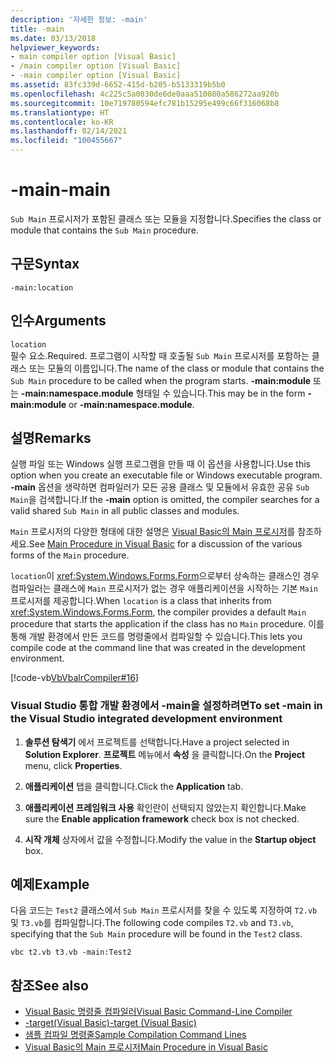 ```yaml
---
description: '자세한 정보: -main'
title: -main
ms.date: 03/13/2018
helpviewer_keywords:
- main compiler option [Visual Basic]
- /main compiler option [Visual Basic]
- -main compiler option [Visual Basic]
ms.assetid: 83fc339d-6652-415d-b205-b5133319b5b0
ms.openlocfilehash: 4c225c5a0030de6de0aaa510080a586272aa920b
ms.sourcegitcommit: 10e719780594efc781b15295e499c66f316068b8
ms.translationtype: HT
ms.contentlocale: ko-KR
ms.lasthandoff: 02/14/2021
ms.locfileid: "100455667"
---
```

# <a name="-main"></a><span data-ttu-id="6af53-103">-main</span><span class="sxs-lookup"><span data-stu-id="6af53-103">-main</span></span>

<span data-ttu-id="6af53-104">`Sub Main` 프로시저가 포함된 클래스 또는 모듈을 지정합니다.</span><span class="sxs-lookup"><span data-stu-id="6af53-104">Specifies the class or module that contains the `Sub Main` procedure.</span></span>  
  
## <a name="syntax"></a><span data-ttu-id="6af53-105">구문</span><span class="sxs-lookup"><span data-stu-id="6af53-105">Syntax</span></span>  
  
```console  
-main:location  
```  
  
## <a name="arguments"></a><span data-ttu-id="6af53-106">인수</span><span class="sxs-lookup"><span data-stu-id="6af53-106">Arguments</span></span>  

 `location`  
 <span data-ttu-id="6af53-107">필수 요소.</span><span class="sxs-lookup"><span data-stu-id="6af53-107">Required.</span></span> <span data-ttu-id="6af53-108">프로그램이 시작할 때 호출될 `Sub Main` 프로시저를 포함하는 클래스 또는 모듈의 이름입니다.</span><span class="sxs-lookup"><span data-stu-id="6af53-108">The name of the class or module that contains the `Sub Main` procedure to be called when the program starts.</span></span> <span data-ttu-id="6af53-109">**-main:module** 또는 **-main:namespace.module** 형태일 수 있습니다.</span><span class="sxs-lookup"><span data-stu-id="6af53-109">This may be in the form **-main:module** or **-main:namespace.module**.</span></span>  
  
## <a name="remarks"></a><span data-ttu-id="6af53-110">설명</span><span class="sxs-lookup"><span data-stu-id="6af53-110">Remarks</span></span>  

 <span data-ttu-id="6af53-111">실행 파일 또는 Windows 실행 프로그램을 만들 때 이 옵션을 사용합니다.</span><span class="sxs-lookup"><span data-stu-id="6af53-111">Use this option when you create an executable file or Windows executable program.</span></span> <span data-ttu-id="6af53-112">**-main** 옵션을 생략하면 컴파일러가 모든 공용 클래스 및 모듈에서 유효한 공유 `Sub Main`을 검색합니다.</span><span class="sxs-lookup"><span data-stu-id="6af53-112">If the **-main** option is omitted, the compiler searches for a valid shared `Sub Main` in all public classes and modules.</span></span>  
  
 <span data-ttu-id="6af53-113">`Main` 프로시저의 다양한 형태에 대한 설명은 [Visual Basic의 Main 프로시저](../../programming-guide/program-structure/main-procedure.md)를 참조하세요.</span><span class="sxs-lookup"><span data-stu-id="6af53-113">See [Main Procedure in Visual Basic](../../programming-guide/program-structure/main-procedure.md) for a discussion of the various forms of the `Main` procedure.</span></span>  
  
 <span data-ttu-id="6af53-114">`location`이 <xref:System.Windows.Forms.Form>으로부터 상속하는 클래스인 경우 컴파일러는 클래스에 `Main` 프로시저가 없는 경우 애플리케이션을 시작하는 기본 `Main` 프로시저를 제공합니다.</span><span class="sxs-lookup"><span data-stu-id="6af53-114">When `location` is a class that inherits from <xref:System.Windows.Forms.Form>, the compiler provides a default `Main` procedure that starts the application if the class has no `Main` procedure.</span></span> <span data-ttu-id="6af53-115">이를 통해 개발 환경에서 만든 코드를 명령줄에서 컴파일할 수 있습니다.</span><span class="sxs-lookup"><span data-stu-id="6af53-115">This lets you compile code at the command line that was created in the development environment.</span></span>  
  
 [!code-vb[VbVbalrCompiler#16](~/samples/snippets/visualbasic/VS_Snippets_VBCSharp/VbVbalrCompiler/VB/Class1.vb#16)]  
  
### <a name="to-set--main-in-the-visual-studio-integrated-development-environment"></a><span data-ttu-id="6af53-116">Visual Studio 통합 개발 환경에서 -main을 설정하려면</span><span class="sxs-lookup"><span data-stu-id="6af53-116">To set -main in the Visual Studio integrated development environment</span></span>  
  
1. <span data-ttu-id="6af53-117">**솔루션 탐색기** 에서 프로젝트를 선택합니다.</span><span class="sxs-lookup"><span data-stu-id="6af53-117">Have a project selected in **Solution Explorer**.</span></span> <span data-ttu-id="6af53-118">**프로젝트** 메뉴에서 **속성** 을 클릭합니다.</span><span class="sxs-lookup"><span data-stu-id="6af53-118">On the **Project** menu, click **Properties**.</span></span>  
  
2. <span data-ttu-id="6af53-119">**애플리케이션** 탭을 클릭합니다.</span><span class="sxs-lookup"><span data-stu-id="6af53-119">Click the **Application** tab.</span></span>  
  
3. <span data-ttu-id="6af53-120">**애플리케이션 프레임워크 사용** 확인란이 선택되지 않았는지 확인합니다.</span><span class="sxs-lookup"><span data-stu-id="6af53-120">Make sure the **Enable application framework** check box is not checked.</span></span>  
  
4. <span data-ttu-id="6af53-121">**시작 개체** 상자에서 값을 수정합니다.</span><span class="sxs-lookup"><span data-stu-id="6af53-121">Modify the value in the **Startup object** box.</span></span>  
  
## <a name="example"></a><span data-ttu-id="6af53-122">예제</span><span class="sxs-lookup"><span data-stu-id="6af53-122">Example</span></span>  

 <span data-ttu-id="6af53-123">다음 코드는 `Test2` 클래스에서 `Sub Main` 프로시저를 찾을 수 있도록 지정하여 `T2.vb` 및 `T3.vb`를 컴파일합니다.</span><span class="sxs-lookup"><span data-stu-id="6af53-123">The following code compiles `T2.vb` and `T3.vb`, specifying that the `Sub Main` procedure will be found in the `Test2` class.</span></span>  
  
```console
vbc t2.vb t3.vb -main:Test2  
```  
  
## <a name="see-also"></a><span data-ttu-id="6af53-124">참조</span><span class="sxs-lookup"><span data-stu-id="6af53-124">See also</span></span>

- [<span data-ttu-id="6af53-125">Visual Basic 명령줄 컴파일러</span><span class="sxs-lookup"><span data-stu-id="6af53-125">Visual Basic Command-Line Compiler</span></span>](index.md)
- [<span data-ttu-id="6af53-126">-target(Visual Basic)</span><span class="sxs-lookup"><span data-stu-id="6af53-126">-target (Visual Basic)</span></span>](target.md)
- [<span data-ttu-id="6af53-127">샘플 컴파일 명령줄</span><span class="sxs-lookup"><span data-stu-id="6af53-127">Sample Compilation Command Lines</span></span>](sample-compilation-command-lines.md)
- [<span data-ttu-id="6af53-128">Visual Basic의 Main 프로시저</span><span class="sxs-lookup"><span data-stu-id="6af53-128">Main Procedure in Visual Basic</span></span>](../../programming-guide/program-structure/main-procedure.md)

